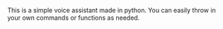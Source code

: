 This is a simple voice assistant made in python. You can easily throw in your own commands or functions as needed.
